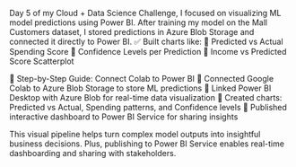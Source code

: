 Day 5 of my Cloud + Data Science Challenge, I focused on visualizing ML model predictions using Power BI. After training my model on the Mall Customers dataset, I stored predictions in Azure Blob Storage and connected it directly to Power BI.
✅ Built charts like:
 🔹 Predicted vs Actual Spending Score
 🔹 Confidence Levels per Prediction
 🔹 Income vs Predicted Score Scatterplot

🔁 Step-by-Step Guide: Connect Colab to Power BI
🔹 Connected Google Colab to Azure Blob Storage to store ML predictions
 🔹 Linked Power BI Desktop with Azure Blob for real-time data visualization
 🔹 Created charts: Predicted vs Actual, Spending patterns, and Confidence levels
 🔹 Published interactive dashboard to Power BI Service for sharing insights

This visual pipeline helps turn complex model outputs into insightful business decisions. Plus, publishing to Power BI Service enables real-time dashboarding and sharing with stakeholders.

